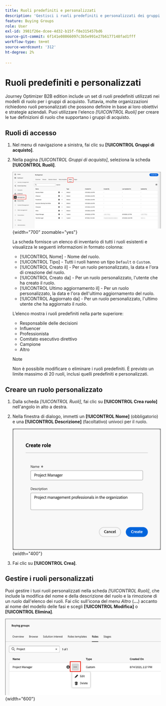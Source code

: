 ```yaml
---
title: Ruoli predefiniti e personalizzati
description: 'Gestisci i ruoli predefiniti e personalizzati dei gruppi di acquisto: crea, modifica e configura le definizioni dei ruoli in base alle tue esigenze aziendali in Journey Optimizer B2B edition.'
feature: Buying Groups
role: User
exl-id: 3981f26e-dcee-4d32-b15f-f8e315457bd6
source-git-commit: 6f141e08066097c3b5e991e27b6177148fad1fff
workflow-type: tm+mt
source-wordcount: '312'
ht-degree: 2%

---
```


# Ruoli predefiniti e personalizzati

Journey Optimizer B2B edition include un set di ruoli predefiniti utilizzati nei modelli di ruolo per i gruppi di acquisto. Tuttavia, molte organizzazioni richiedono ruoli personalizzati che possono definire in base ai loro obiettivi e strategie aziendali. Puoi utilizzare l&#39;elenco _[!UICONTROL Ruoli]_ per creare le tue definizioni di ruolo che supportano i gruppi di acquisto.

## Ruoli di accesso

1. Nel menu di navigazione a sinistra, fai clic su **[!UICONTROL Gruppi di acquisto]**.

1. Nella pagina _[!UICONTROL Gruppi di acquisto]_, seleziona la scheda **[!UICONTROL Ruoli]**.

   ![Scheda Ruoli](./assets/roles-tab.png){width="700" zoomable="yes"}

   La scheda fornisce un elenco di inventario di tutti i ruoli esistenti e visualizza le seguenti informazioni in formato colonna:

   * [!UICONTROL Nome] - Nome del ruolo.
   * [!UICONTROL Tipo] - Tutti i ruoli hanno un tipo `Default` o `Custom`.
   * [!UICONTROL Creato il] - Per un ruolo personalizzato, la data e l&#39;ora di creazione del ruolo.
   * [!UICONTROL Creato da] - Per un ruolo personalizzato, l&#39;utente che ha creato il ruolo.
   * [!UICONTROL Ultimo aggiornamento il] - Per un ruolo personalizzato, la data e l&#39;ora dell&#39;ultimo aggiornamento del ruolo.
   * [!UICONTROL Aggiornato da] - Per un ruolo personalizzato, l&#39;ultimo utente che ha aggiornato il ruolo.

   L’elenco mostra i ruoli predefiniti nella parte superiore:

   * Responsabile delle decisioni
   * Influencer
   * Professionista
   * Comitato esecutivo direttivo
   * Campione
   * Altro

   >[!NOTE]
   >
   >Non è possibile modificare o eliminare i ruoli predefiniti. È previsto un limite massimo di 20 ruoli, inclusi quelli predefiniti e personalizzati.

## Creare un ruolo personalizzato

1. Dalla scheda _[!UICONTROL Ruoli]_, fai clic su **[!UICONTROL Crea ruolo]** nell&#39;angolo in alto a destra.

1. Nella finestra di dialogo, immetti un **[!UICONTROL Nome]** (obbligatorio) e una **[!UICONTROL Descrizione]** (facoltativo) univoci per il ruolo.

   ![Finestra di dialogo Crea ruolo](./assets/roles-create-dialog.png){width="400"}

1. Fai clic su **[!UICONTROL Crea]**.

## Gestire i ruoli personalizzati

Puoi gestire i tuoi ruoli personalizzati nella scheda _[!UICONTROL Ruoli]_, che include la modifica del nome e della descrizione del ruolo e la rimozione di un ruolo dall&#39;elenco dei ruoli. Fai clic sull&#39;icona del menu _Altro_ (**...**) accanto al nome del modello delle fasi e scegli **[!UICONTROL Modifica]** o **[!UICONTROL Elimina]**.

![Modifica o elimina un ruolo personalizzato](./assets/roles-more-menu.png){width="600"}
